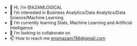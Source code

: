 - 👋 Hi, I’m @AZAMLOGICAL
- 👀 I’m interested in Business Analytics/Data Analytics/Data Science/Machine Learning
- 🌱 I’m currently learning Stats, Machine Learning and Artificial Intelligence
- 💞️ I’m looking to collaborate on 
- 📫 How to reach me engmazam786@gmail.com

<!---
AZAMLOGICAL/AZAMLOGICAL is a ✨ special ✨ repository because its `README.md` (this file) appears on your GitHub profile.
You can click the Preview link to take a look at your changes.
--->
